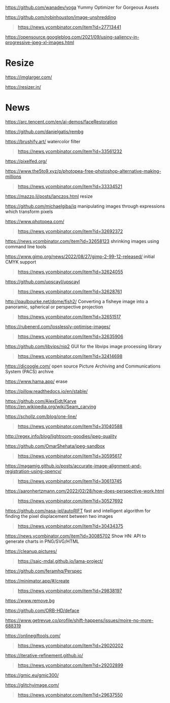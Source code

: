 https://github.com/wanadev/yoga Yummy Optimizer for Gorgeous Assets

https://github.com/robinhouston/image-unshredding
> https://news.ycombinator.com/item?id=27713441

https://opensource.googleblog.com/2021/09/using-saliency-in-progressive-jpeg-xl-images.html

# Resize
https://imglarger.com/

https://resizer.in/

# News
https://arc.tencent.com/en/ai-demos/faceRestoration

https://github.com/danielgatis/rembg

https://brushify.art/ watercolor filter
> https://news.ycombinator.com/item?id=33561232

https://pixelfed.org/

https://www.the5to9.xyz/p/photopea-free-photoshop-alternative-making-millions
> https://news.ycombinator.com/item?id=33334521

https://mazzo.li/posts/lanczos.html resize

https://github.com/michaelgiba/iq manipulating images through expressions which transform pixels

https://www.photopea.com/
> https://news.ycombinator.com/item?id=32692372

https://news.ycombinator.com/item?id=32658123 shrinking images using command line tools

https://www.gimp.org/news/2022/08/27/gimp-2-99-12-released/ initial CMYK support
> https://news.ycombinator.com/item?id=32624055

https://github.com/upscayl/upscayl
> https://news.ycombinator.com/item?id=32628761

http://paulbourke.net/dome/fish2/ Converting a fisheye image into a panoramic, spherical or perspective projection
> https://news.ycombinator.com/item?id=32651517

https://rubenerd.com/losslessly-optimise-images/
> https://news.ycombinator.com/item?id=32635906

https://github.com/libvips/nip2 GUI for the libvips image processing library
> https://news.ycombinator.com/item?id=32414698

https://dicoogle.com/ open source Picture Archiving and Communications System (PACS) archive

https://www.hama.app/ erase

https://pillow.readthedocs.io/en/stable/

https://github.com/AlexEidt/Karve https://en.wikipedia.org/wiki/Seam_carving

https://schollz.com/blog/one-line/
> https://news.ycombinator.com/item?id=31040588

http://regex.info/blog/lightroom-goodies/jpeg-quality

https://github.com/OmarShehata/jpeg-sandbox
> https://news.ycombinator.com/item?id=30595617

https://magamig.github.io/posts/accurate-image-alignment-and-registration-using-opencv/
> https://news.ycombinator.com/item?id=30613745

https://aaronhertzmann.com/2022/02/28/how-does-perspective-work.html
> https://news.ycombinator.com/item?id=30527692

https://github.com/nasa-jpl/autoRIFT fast and intelligent algorithm for finding the pixel displacement between two images
> https://news.ycombinator.com/item?id=30434375

https://news.ycombinator.com/item?id=30085702 Show HN: API to generate charts in PNG/SVG/HTML

https://cleanup.pictures/
> https://saic-mdal.github.io/lama-project/

https://github.com/feramhq/Perspec

https://minimator.app/#/create
> https://news.ycombinator.com/item?id=29838197

https://www.remove.bg

https://github.com/ORB-HD/deface

https://www.getrevue.co/profile/shift-happens/issues/moire-no-more-688319

https://onlinegiftools.com/
> https://news.ycombinator.com/item?id=29020202

https://iterative-refinement.github.io/
> https://news.ycombinator.com/item?id=29202899

https://gmic.eu/gmic300/

https://glitchyimage.com/
> https://news.ycombinator.com/item?id=29637550
